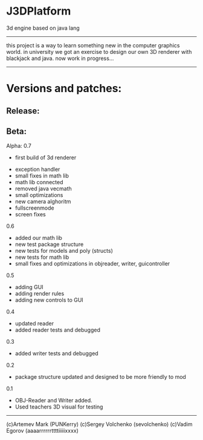 # J3DPlatform
3d engine based on java lang
______________________________________

this project is a way to learn something new in the computer graphics world.
in university we got an exercise to design our own 3D renderer with blackjack and java.
now work in progress...
______________________________________
Versions and patches:
======================================
Release:
-
Beta:
-
Alpha:
0.7
+ first build of 3d renderer
- exception handler
- small fixes in math lib
- math lib connected
- removed java vecmath
- small optimizations
- new camera alghoritm
- fullscreenmode
- screen fixes

0.6
- added our math lib
- new test package structure
- new tests for models and poly (structs)
- new tests for math lib
- small fixes and optimizations in objreader, writer, guicontroller

0.5
- adding GUI
- adding render rules
- adding new controls to GUI

0.4
- updated reader
- added reader tests and debugged

0.3
- added writer tests and debugged

0.2
- package structure updated and designed to be more friendly to mod

0.1 
- OBJ-Reader and Writer added.
- Used teachers 3D visual for testing


______________________________________
(c)Artemev Mark (PUNKerry)
(c)Sergey Volchenko (sevolchenko)
(c)Vadim Egorov (aaaarrrrrrttttiiiiixxxx)
